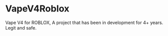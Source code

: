 # VapeV4Roblox
Vape V4 for ROBLOX, A project that has been in development for 4+ years. Legit and safe.
